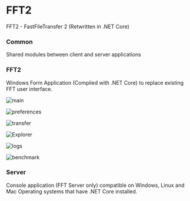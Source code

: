 # FFT2
FFT2 - FastFileTransfer 2 (Retwritten in .NET Core)

### Common
Shared modules between client and server applications

### FFT2 
Windows Form Application (Compiled with .NET Core) to replace existing FFT user interface.

![main](https://jordanhook.com/img/c0df1b51de9a7f178e84172936d74022.png)

![preferences](https://user-images.githubusercontent.com/18728027/131284276-2e5eaa7c-2180-4135-8305-7db19de20692.PNG)

![transfer](https://user-images.githubusercontent.com/18728027/131284271-07a91858-a080-474e-b1e9-bc8b42aa33f3.PNG)

![Explorer](https://user-images.githubusercontent.com/18728027/131284273-716f0dbd-34ad-4f18-9aed-06a106833edf.PNG)

![logs](https://user-images.githubusercontent.com/18728027/131284274-a2b56ab0-773e-482e-a6fe-c16145fdc3a3.PNG)

![benchmark](https://user-images.githubusercontent.com/18728027/131284272-19662706-2887-427a-b141-5406600bbd56.PNG)

### Server
Console application (FFT Server only) compatible on Windows, Linux and Mac Operating systems that have .NET Core installed. 
